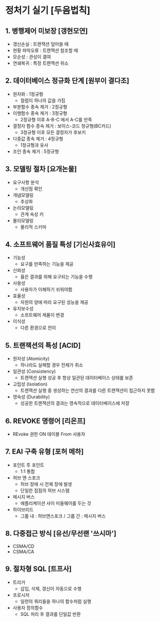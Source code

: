 # 정처기 실기 [두음법칙]

## 1. 병행제어 미보장 [갱현모연]

- 갱신손실 : 트랜잭션 덮어쓸 때
- 현황 파악오류 : 트랜잭션 참조할 때
- 모순성 : 관성이 결여
- 연쇄복귀 : 특정 트랜잭션 취소



## 2. 데이터베이스 정규화 단계 [원부이 결다조]

- 원자화 : 1정규형
  - 컬럼이 하나의 값을 가짐
- 부분함수 종속 제거 : 2정규형
- 이행함수 종속 제거 : 3정규형
  - 2정규형 이후 A-B-C 에서 A-C를 만족 
- 결정자 함수 종속 제거 : 보이스-코드 정규형(BC카드)
  - 3정규형 이후 모든 결정자가 후보키
- 다중값 종속 제거 : 4정규형
  - 1정규형과 유사
- 조인 종속 제거 : 5정규형



## 3. 모델링 절차 [요개논물]

- 요구사항 분석
  - 개선점 확인
- 개념모델링
  - 추상화
- 논리모델링
  - 관계 속성 키
- 물리모델링
  - 물리적 스키마



## 4. 소프트웨어 품질 특성 [기신사효유이]

- 기능성
  - 요구를 만족하는 기능을 제공
- 신뢰성
  - 옳은 결과를 위해 요구되는 기능을 수행
- 사용성
  - 사용자가 이해하기 쉬워야함
- 효율성
  - 자원의 양에 따라 요구된 성능을 제공
- 유지보수성
  - 소프트웨어 제품이 변경
- 이식성
  - 다른 환경으로 전이



## 5. 트랜잭션의 특성 [ACID]

- 원자성 (Atomicity)
  - 하나라도 실패할 경우 전체가 취소
- 일관성 (Consistency)
  - 트랜잭션 실행 성공 후 항상 일관된 데이터베이스 상태를 보존
- 고립성 (Isolation)
  - 트랜잭션 실행 중 생성하는 연산의 결과를 다른 트랜잭션이 접근하지 못함
- 영속성 (Durability)
  - 성공한 트랜잭션의 결과는 영속적으로 데이터베이스에 저장



## 6. REVOKE 명령어 [리온프]

- REvoke 권한 ON 테이블 From 사용자



## 7. EAI 구축 유형 [포허 메하]

- 포인트 투 포인트
  - 1:1 통합
- 허브 앤 스포크
  - 허브 장애 시 전체 장애 발생
  - 단일한 접점의 허브 시스템
- 메시지 버스
  - 애플리케이션 사이 미들웨어를 두는 것
- 하이브리드
  - 그룹 내 : 허브앤스포크 / 그룹 간 : 메시지 버스



## 8. 다중접근 방식 [유선/무선랜 '쓰시마']

- CSMA/CD
- CSMA/CA



## 9. 절차형 SQL [트프사]

- 트리거
  - 삽입, 삭제, 갱신이 자동으로 수행
- 프로시저
  - 일련의 쿼리들을 하나의 함수처럼 실행
- 사용자 정의함수
  - SQL 처리 후 결과를 단일값 반환